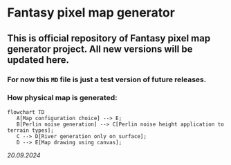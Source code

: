 # Fantasy pixel map generator


## This is official repository of Fantasy pixel map generator project. All new versions will be updated here.

### For now this `MD` file is just a test version of future releases.

### How physical map is generated:

```mermaid
flowchart TD
   A[Map configuration choice] --> E;
   B[Perlin noise generation] --> C[Perlin noise height application to terrain types];
   C --> D[River generation only on surface];
   D --> E[Map drawing using canvas];
```

_20.09.2024_
